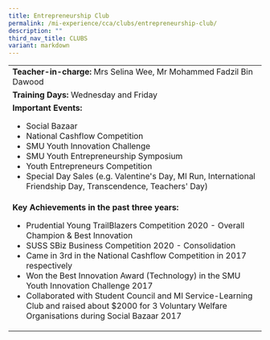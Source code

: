 ```yaml
---
title: Entrepreneurship Club
permalink: /mi-experience/cca/clubs/entrepreneurship-club/
description: ""
third_nav_title: CLUBS
variant: markdown
---
```

<table border="0" cellspacing="0" cellpadding="0">
<tbody>
<tr>
<td width="616"><strong>Teacher-in-charge:&nbsp;</strong>Mrs Selina Wee, Mr Mohammed Fadzil Bin Dawood</td>
</tr>
<tr>
<td width="616"><strong>Training Days:&nbsp;</strong>Wednesday and Friday</td>
</tr>
<tr>
<td width="616"><strong>Important Events:</strong><br>
<ul>
<li>Social Bazaar</li>
<li>National Cashflow Competition</li>
<li>SMU Youth Innovation Challenge</li>
<li>SMU Youth Entrepreneurship Symposium</li>
<li>Youth Entrepreneurs Competition</li>
<li>Special Day Sales (e.g. Valentine's Day, MI Run, International Friendship Day, Transcendence, Teachers' Day)</li>
</ul>
</td>
</tr>
<tr>
<td width="616"><strong>Key Achievements in the past three years:</strong><br>
<ul>
<li>
<div>Prudential Young TrailBlazers Competition 2020 - Overall Champion &amp; Best Innovation</div>
</li>
<li>
<div>SUSS SBiz Business Competition 2020 - Consolidation</div>
</li>
<li>
<div>Came in 3rd in the National Cashflow Competition in 2017 respectively</div>
</li>
<li>
<div>Won the Best Innovation Award (Technology) in the SMU Youth Innovation Challenge 2017</div>
</li>
<li>Collaborated with Student Council and MI Service-Learning Club and raised about $2000 for 3 Voluntary Welfare Organisations during Social Bazaar 2017</li>
</ul>
</td>
</tr>
</tbody>
</table>